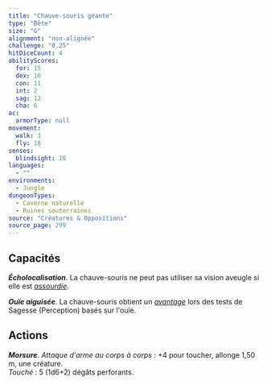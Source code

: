 ```yaml
---
title: "Chauve-souris géante"
type: "Bête"
size: "G"
alignment: "non-alignée"
challenge: "0.25"
hitDiceCount: 4
abilityScores:
  for: 15
  dex: 16
  con: 11
  int: 2
  sag: 12
  cha: 6
ac: 
  armorType: null
movement: 
  walk: 3
  fly: 18
senses: 
  blindsight: 18
languages: 
  - ""
environments:
  - Jungle
dungeonTypes:
  - Caverne naturelle
  - Ruines souterraines
source: "Créatures & Oppositions"
source_page: 299
---
```

## Capacités
_**Écholocalisation**_. La chauve-souris ne peut pas utiliser sa vision aveugle si elle est [_assourdie_](/gerer-la-sante-du-personnage/#assourdi).

_**Ouïe aiguisée**_. La chauve-souris obtient un [_avantage_](/utiliser-les-caracteristiques/#avantage-et-desavantage) lors des tests de Sagesse (Perception) basés sur l'ouïe.

## Actions
_**Morsure**_. _Attaque d'arme au corps à corps_ : +4 pour toucher, allonge 1,50 m, une créature.  
_Touché_ : 5 (1d6+2) dégâts perforants.
